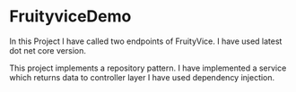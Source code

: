 # FruityviceDemo
In this Project I have called two endpoints of FruityVice.
I have used latest dot net core version.

This project implements a repository pattern.
I have implemented a service which returns data to controller layer
I have used dependency injection.


